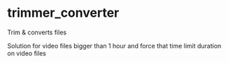 # trimmer_converter
Trim &amp; converts files

Solution for video files bigger than 1 hour and force that time limit duration on video files
